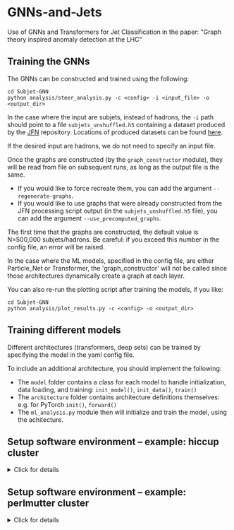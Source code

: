 # GNNs-and-Jets
Use of GNNs and Transformers for Jet Classification in the paper: "Graph theory inspired anomaly detection at the LHC" 


## Training the GNNs


The GNNs can be constructed and trained using the following:
```
cd Subjet-GNN
python analysis/steer_analysis.py -c <config> -i <input_file> -o <output_dir>
```
In the case where the input are subjets, instead of hadrons, the `-i` path should point to a file `subjets_unshuffled.h5`
containing a dataset produced by the [JFN](https://github.com/jdmulligan/JFN) repository. Locations of produced datasets
can be found [here](https://docs.google.com/spreadsheets/d/1DI_GWwZO8sYDB9FS-rFzitoDk3SjfHfgoKVVGzG1j90).


If the desired input are hadrons, we do not need to specify an input file.




Once the graphs are constructed (by the `graph_constructor` module), they will be read from file on subsequent runs, as long as the output file is the same.
- If you would like to force recreate them, you can add the argument `--regenerate-graphs`.
- If you would like to use graphs that were already constructed from the JFN processing script output (in the `subjets_unshuffled.h5` file), you can add the argument `--use_precomputed_graphs`.


The first time that the graphs are constructed, the default value is N=500,000 subjets/hadrons. Be careful: if you exceed this number in the config file, an error will be raised.


In the case where the ML models, specified in the config file, are either Particle_Net or Transformer, the 'graph_constructor' will not be called since those architectures
dynamically create a graph at each layer.


You can also re-run the plotting script after training the models, if you like:
```
cd Subjet-GNN
python analysis/plot_results.py -c <config> -o <output_dir>
```


## Training different models


Different architectures (transformers, deep sets) can be trained by specifying the model in the yaml config file.


To include an additional architecture, you should implement the following:
- The `model` folder contains a class for each model to handle initialization, data loading, and training: `init_model()`, `init_data()`, `train()`
- The `architecture` folder contains architecture definitions themselves: e.g. for PyTorch `init()`, `forward()`
- The `ml_analysis.py` module then will initialize and train the model, using the achitecture.


## Setup software environment – example: hiccup cluster
<details>
 <summary>Click for details</summary>
<br/>


### Logon and allocate a node – example on hiccupgpu
 Logon directly to hiccupgpu:
```
ssh <user>@hic.lbl.gov -p 1142
```


This is not yet integrated into the slurm queue on the hiccup system, so just beware that if someone else is using the system at the same time you will want to keep an extra eye on the memory consumption.


### Initialize environment
 Now we need to initialize the environment: set the python version and create a virtual environment for python packages.
Since various ML packages require higher python versions than installed system-wide, we have set up an initialization script to take care of this.
The first time you set up, you can do:
```
cd Subjet-GNN
./init_hiccup.sh --install
```
 On subsequent times, you don't need to pass the `install` flag:
```
cd Subjet-GNN
./init_hiccup.sh
```


Now we are ready to run our scripts.




</details>


## Setup software environment – example: perlmutter cluster
<details>
 <summary>Click for details</summary>
<br/>
 ### Logon and allocate a node
 Logon to perlmutter:
```
ssh <user>@perlmutter-p1.nersc.gov
```


First, request an [interactive node](https://docs.nersc.gov/jobs/interactive/) from the slurm batch system:
  ```
  salloc --nodes 1 --qos interactive --time 02:00:00 --constraint gpu --gpus 4 --account=alice_g
  ```
  which requests 4 GPUs on a node in the alice allocation.
When you’re done with your session, just type `exit`.


### Initialize environment
 We will only run the ML part of the pipeline on perlmutter. For now, you should copy your output file of generated jets/events:
```
scp -r /rstorage/<output_file> <user>@perlmutter-p1.nersc.gov:/pscratch/sd/<initial letter of user>/<user>/
```


Now we need to initialize the environment:
Without a tensorflow installation:


```
cd Subjet-GNN
source init_perlmutter.sh
```


With tensorflow:
```
cd Subjet-GNN
source init_perlmutter_tf.sh
```


Now we are ready to run our scripts.


 
</details>



